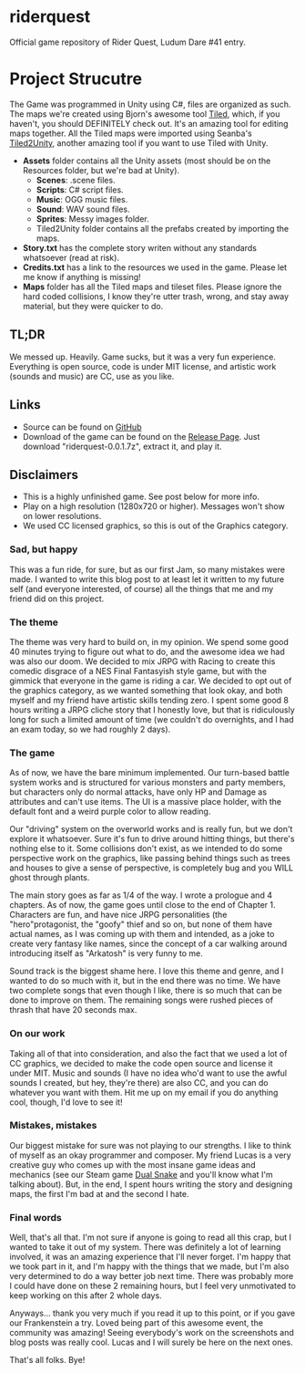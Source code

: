 # riderquest
Official game repository of Rider Quest, Ludum Dare #41 entry.

# Project Strucutre
The Game was programmed in Unity using C#, files are organized as such. The maps we're created using Bjorn's awesome tool [Tiled](https://www.mapeditor.org/), which, if you haven't, you should DEFINITELY check out. It's an amazing tool for editing maps together. All the Tiled maps were imported using Seanba's [Tiled2Unity](http://www.seanba.com/introtiled2unity.html), another amazing tool if you want to use Tiled with Unity.
+ **Assets** folder contains all the Unity assets (most should be on the Resources folder, but we're bad at Unity).
	+ **Scenes**: .scene files.
	+ **Scripts**: C# script files.
	+ **Music**: OGG music files.
	+ **Sound**: WAV sound files.
	+ **Sprites**: Messy images folder.
	+ Tiled2Unity folder contains all the prefabs created by importing the maps.
+ **Story.txt** has the complete story writen without any standards whatsoever (read at risk).
+ **Credits.txt** has a link to the resources we used in the game. Please let me know if anything is missing!
+ **Maps** folder has all the Tiled maps and tileset files. Please ignore the hard coded collisions, I know they're utter trash, wrong, and stay away material, but they were quicker to do.

## TL;DR
We messed up. Heavily. Game sucks, but it was a very fun experience. Everything is open source, code is under MIT license, and artistic work (sounds and music) are CC, use as you like.

## Links
+ Source can be found on [GitHub](https://github.com/mp-pinheiro)
+ Download of the game can be found on the [Release Page](https://github.com/mp-pinheiro/riderquest/releases/tag/0.0.1). Just download "riderquest-0.0.1.7z", extract it, and play it.

## Disclaimers
+ This is a highly unfinished game. See post below for more info.
+ Play on a high resolution (1280x720 or higher). Messages won't show on lower resolutions.
+ We used CC licensed graphics, so this is out of the Graphics category.

### Sad, but happy
This was a fun ride, for sure, but as our first Jam, so many mistakes were made. I wanted to write this blog post to at least let it written to my future self (and everyone interested, of course) all the things that me and my friend did on this project.

### The theme
The theme was very hard to build on, in my opinion. We spend some good 40 minutes trying to figure out what to do, and the awesome idea we had was also our doom. We decided to mix JRPG with Racing to create this comedic disgrace of a NES Final Fantasyish style game, but with the gimmick that everyone in the game is riding a car. We decided to opt out of the graphics category, as we wanted something that look okay, and both myself and my friend have artistic skills tending zero. I spent some good 8 hours writing a JRPG cliche story that I honestly love, but that is ridiculously long for such a limited amount of time (we couldn't do overnights, and I had an exam today, so we had roughly 2 days). 

### The game
As of now, we have the bare minimum implemented. Our turn-based battle system works and is structured for various monsters and party members, but characters only do normal attacks, have only HP and Damage as attributes and can't use items. The UI is a massive place holder, with the default font and a weird purple color to allow reading.   

Our "driving" system on the overworld works and is really fun, but we don't explore it whatsoever. Sure it's fun to drive around hitting things, but there's nothing else to it. Some collisions don't exist, as we intended to do some perspective work on the graphics, like passing behind things such as trees and houses to give a sense of perspective, is completely bug and you WILL ghost through plants.

The main story goes as far as 1/4 of the way. I wrote a prologue and 4 chapters. As of now, the game goes until close to the end of Chapter 1. Characters are fun, and have nice JRPG personalities (the "hero"protagonist, the "goofy" thief and so on, but none of them have actual names, as I was coming up with them and intended, as a joke to create very fantasy like names, since the concept of a car walking around introducing itself as "Arkatosh" is very funny to me.

Sound track is the biggest shame here. I love this theme and genre, and I wanted to do so much with it, but in the end there was no time. We have two complete songs that even though I like, there is so much that can be done to improve on them. The remaining songs were rushed pieces of thrash that have 20 seconds max.

### On our work
Taking all of that into consideration, and also the fact that we used a lot of CC graphics, we decided to make the code open source and license it under MIT. Music and sounds (I have no idea who'd want to use the awful sounds I created, but hey, they're there) are also CC, and you can do whatever you want with them. Hit me up on my email if you do anything cool, though, I'd love to see it!

### Mistakes, mistakes
Our biggest mistake for sure was not playing to our strengths. I like to think of myself as an okay programmer and composer. My friend Lucas is a very creative guy who comes up with the most insane game ideas and mechanics (see our Steam game [Dual Snake](http://store.steampowered.com/app/752600/Dual_Snake/) and you'll know what I'm talking about). But, in the end, I spent hours writing the story and designing maps, the first I'm bad at and the second I hate. 

### Final words
Well, that's all that. I'm not sure if anyone is going to read all this crap, but I wanted to take it out of my system. There was definitely a lot of learning involved, it was an amazing experience that I'll never forget. I'm happy that we took part in it, and I'm happy with the things that we made, but I'm also very determined to do a way better job next time. There was probably more I could have done on these 2 remaining hours, but I feel very unmotivated to keep working on this after 2 whole days.

Anyways... thank you very much if you read it up to this point, or if you gave our Frankenstein a try. Loved being part of this awesome event, the community was amazing! Seeing everybody's work on the screenshots and blog posts was really cool. Lucas and I will surely be here on the next ones.

That's all folks. 
Bye!
